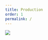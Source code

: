 ```yaml
---
title: Production
order: 1
permalink: /
---
```


<img src="..{{  site.baseurl  }}/img/overview/production.jpg">